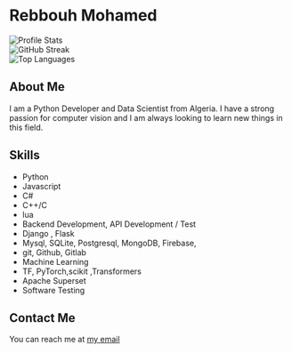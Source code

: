 # Rebbouh Mohamed 


![Profile Stats](https://github-readme-stats.vercel.app/api?username=Mohamed-Rebbouh&theme=merko&hide_border=false&include_all_commits=false&count_private=true)
<br/>
![GitHub Streak](https://github-readme-streak-stats.herokuapp.com/?user=Mohamed-Rebbouh&theme=merko&hide_border=false)
<br/>
![Top Languages](https://github-readme-stats.vercel.app/api/top-langs/?username=Mohamed-Rebbouh&theme=merko&hide_border=false&include_all_commits=false&count_private=true&layout=compact)


## About Me
I am a Python Developer and Data Scientist from Algeria.
I have a strong passion for computer vision and I am always looking to learn new things in this field.


## Skills
- Python
- Javascript
- C#
- C++/C
- lua 
- Backend Development, API Development / Test
- Django , Flask
- Mysql, SQLite, Postgresql, MongoDB, Firebase, 
- git, Github, Gitlab
- Machine Learning
- TF, PyTorch,scikit ,Transformers
- Apache Superset
- Software Testing

## Contact Me
You can reach me at [my email](mailto:info.moh.2003@gmail.com)
